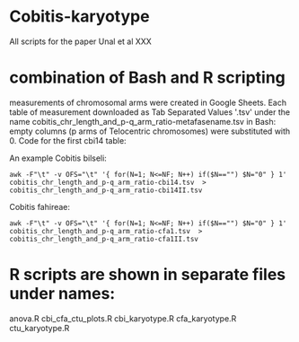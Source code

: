 # Cobitis-karyotype
All scripts for the paper Unal et al XXX

# combination of Bash and R scripting

measurements of chromosomal arms were created in Google Sheets. Each table of measurement downloaded as Tab Separated Values '.tsv' under the name cobitis_chr_length_and_p-q_arm_ratio-metafasename.tsv
in Bash: empty columns (p arms of Telocentric chromosomes) were substituted with 0. Code for the first cbi14 table:

An example Cobitis bilseli:
```
awk -F"\t" -v OFS="\t" '{ for(N=1; N<=NF; N++) if($N=="") $N="0" } 1' cobitis_chr_length_and_p-q_arm_ratio-cbi14.tsv  > cobitis_chr_length_and_p-q_arm_ratio-cbi14II.tsv
```

Cobitis fahireae:

```
awk -F"\t" -v OFS="\t" '{ for(N=1; N<=NF; N++) if($N=="") $N="0" } 1' cobitis_chr_length_and_p-q_arm_ratio-cfa1.tsv  > cobitis_chr_length_and_p-q_arm_ratio-cfa1II.tsv
```

# R scripts are shown in separate files under names:

anova.R
cbi_cfa_ctu_plots.R
cbi_karyotype.R
cfa_karyotype.R
ctu_karyotype.R
